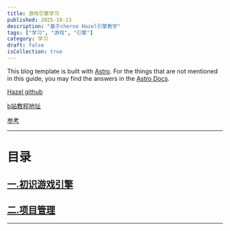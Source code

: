 ```yaml
---
title: 游戏引擎学习
published: 2025-10-13
description: "基于cherno Hazel引擎教学"
tags: ["学习", "游戏", "引擎"]
category: 学习
draft: false
isCollection: true
---
```



This blog template is built with [Astro](https://astro.build/). For the things that are not mentioned in this guide, you may find the answers in the [Astro Docs](https://docs.astro.build/).

[Hazel github](https://github.com/TheCherno/Hazel)

[b站教程地址](https://www.bilibili.com/video/BV1wtLazEEmC?spm_id_from=333.788.videopod.sections&vd_source=eb85f257702408f4a9f49c4f9d9696c0)

[参考](https://blog.csdn.net/qq_34060370/category_12203331.html)


------------------------------------------------------

# 目录

## [一.初识游戏引擎](../001/)

## [二.项目管理](../002/)



---------------------------------------------------------


